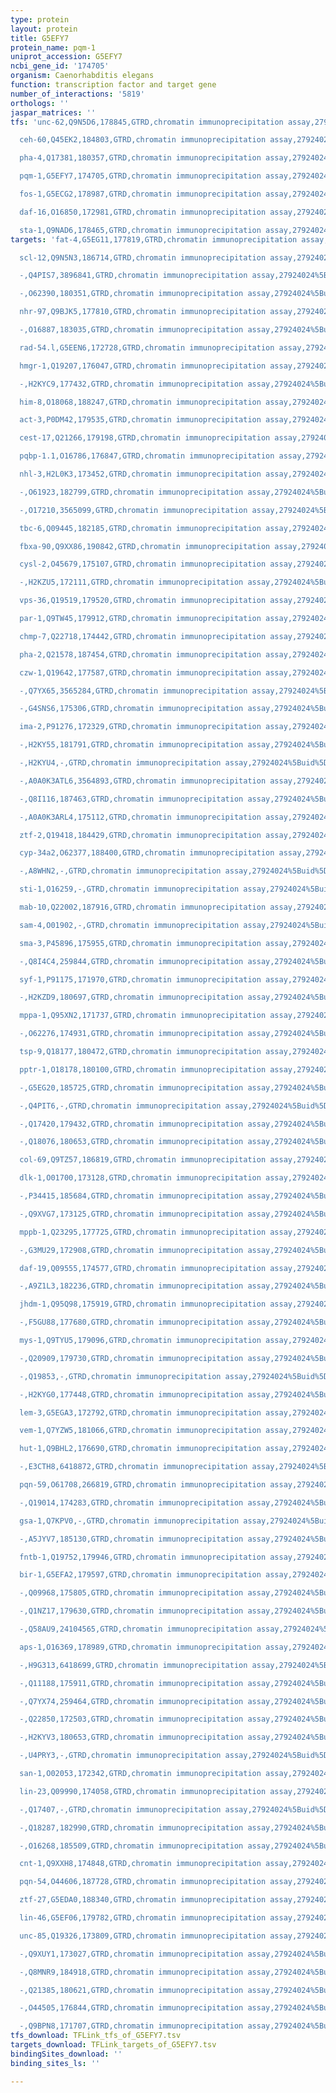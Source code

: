 ```yaml
---
type: protein
layout: protein
title: G5EFY7
protein_name: pqm-1
uniprot_accession: G5EFY7
ncbi_gene_id: '174705'
organism: Caenorhabditis elegans
function: transcription factor and target gene
number_of_interactions: '5819'
orthologs: ''
jaspar_matrices: ''
tfs: 'unc-62,Q9N5D6,178845,GTRD,chromatin immunoprecipitation assay,27924024%5Buid%5D,No

  ceh-60,Q45EK2,184803,GTRD,chromatin immunoprecipitation assay,27924024%5Buid%5D,No

  pha-4,Q17381,180357,GTRD,chromatin immunoprecipitation assay,27924024%5Buid%5D,No

  pqm-1,G5EFY7,174705,GTRD,chromatin immunoprecipitation assay,27924024%5Buid%5D,No

  fos-1,G5ECG2,178987,GTRD,chromatin immunoprecipitation assay,27924024%5Buid%5D,No

  daf-16,O16850,172981,GTRD,chromatin immunoprecipitation assay,27924024%5Buid%5D,No

  sta-1,Q9NAD6,178465,GTRD,chromatin immunoprecipitation assay,27924024%5Buid%5D,No'
targets: 'fat-4,G5EG11,177819,GTRD,chromatin immunoprecipitation assay,27924024%5Buid%5D,No

  scl-12,Q9N5N3,186714,GTRD,chromatin immunoprecipitation assay,27924024%5Buid%5D,No

  -,Q4PIS7,3896841,GTRD,chromatin immunoprecipitation assay,27924024%5Buid%5D,No

  -,O62390,180351,GTRD,chromatin immunoprecipitation assay,27924024%5Buid%5D,No

  nhr-97,Q9BJK5,177810,GTRD,chromatin immunoprecipitation assay,27924024%5Buid%5D,No

  -,O16887,183035,GTRD,chromatin immunoprecipitation assay,27924024%5Buid%5D,No

  rad-54.l,G5EEN6,172728,GTRD,chromatin immunoprecipitation assay,27924024%5Buid%5D,No

  hmgr-1,Q19207,176047,GTRD,chromatin immunoprecipitation assay,27924024%5Buid%5D,No

  -,H2KYC9,177432,GTRD,chromatin immunoprecipitation assay,27924024%5Buid%5D,No

  him-8,O18068,188247,GTRD,chromatin immunoprecipitation assay,27924024%5Buid%5D,No

  act-3,P0DM42,179535,GTRD,chromatin immunoprecipitation assay,27924024%5Buid%5D,No

  cest-17,Q21266,179198,GTRD,chromatin immunoprecipitation assay,27924024%5Buid%5D,No

  pqbp-1.1,O16786,176847,GTRD,chromatin immunoprecipitation assay,27924024%5Buid%5D,No

  nhl-3,H2L0K3,173452,GTRD,chromatin immunoprecipitation assay,27924024%5Buid%5D,No

  -,O61923,182799,GTRD,chromatin immunoprecipitation assay,27924024%5Buid%5D,No

  -,O17210,3565099,GTRD,chromatin immunoprecipitation assay,27924024%5Buid%5D,No

  tbc-6,Q09445,182185,GTRD,chromatin immunoprecipitation assay,27924024%5Buid%5D,No

  fbxa-90,Q9XX86,190842,GTRD,chromatin immunoprecipitation assay,27924024%5Buid%5D,No

  cysl-2,O45679,175107,GTRD,chromatin immunoprecipitation assay,27924024%5Buid%5D,No

  -,H2KZU5,172111,GTRD,chromatin immunoprecipitation assay,27924024%5Buid%5D,No

  vps-36,Q19519,179520,GTRD,chromatin immunoprecipitation assay,27924024%5Buid%5D,No

  par-1,Q9TW45,179912,GTRD,chromatin immunoprecipitation assay,27924024%5Buid%5D,No

  chmp-7,Q22718,174442,GTRD,chromatin immunoprecipitation assay,27924024%5Buid%5D,No

  pha-2,Q21578,187454,GTRD,chromatin immunoprecipitation assay,27924024%5Buid%5D,No

  czw-1,Q19642,177587,GTRD,chromatin immunoprecipitation assay,27924024%5Buid%5D,No

  -,Q7YX65,3565284,GTRD,chromatin immunoprecipitation assay,27924024%5Buid%5D,No

  -,G4SNS6,175306,GTRD,chromatin immunoprecipitation assay,27924024%5Buid%5D,No

  ima-2,P91276,172329,GTRD,chromatin immunoprecipitation assay,27924024%5Buid%5D,No

  -,H2KY55,181791,GTRD,chromatin immunoprecipitation assay,27924024%5Buid%5D,No

  -,H2KYU4,-,GTRD,chromatin immunoprecipitation assay,27924024%5Buid%5D,No

  -,A0A0K3ATL6,3564893,GTRD,chromatin immunoprecipitation assay,27924024%5Buid%5D,No

  -,Q8I116,187463,GTRD,chromatin immunoprecipitation assay,27924024%5Buid%5D,No

  -,A0A0K3ARL4,175112,GTRD,chromatin immunoprecipitation assay,27924024%5Buid%5D,No

  ztf-2,Q19418,184429,GTRD,chromatin immunoprecipitation assay,27924024%5Buid%5D,No

  cyp-34a2,O62377,188400,GTRD,chromatin immunoprecipitation assay,27924024%5Buid%5D,No

  -,A8WHN2,-,GTRD,chromatin immunoprecipitation assay,27924024%5Buid%5D,No

  sti-1,O16259,-,GTRD,chromatin immunoprecipitation assay,27924024%5Buid%5D,No

  mab-10,Q22002,187916,GTRD,chromatin immunoprecipitation assay,27924024%5Buid%5D,No

  sam-4,O01902,-,GTRD,chromatin immunoprecipitation assay,27924024%5Buid%5D,No

  sma-3,P45896,175955,GTRD,chromatin immunoprecipitation assay,27924024%5Buid%5D,No

  -,Q8I4C4,259844,GTRD,chromatin immunoprecipitation assay,27924024%5Buid%5D,No

  syf-1,P91175,171970,GTRD,chromatin immunoprecipitation assay,27924024%5Buid%5D,No

  -,H2KZD9,180697,GTRD,chromatin immunoprecipitation assay,27924024%5Buid%5D,No

  mppa-1,Q95XN2,171737,GTRD,chromatin immunoprecipitation assay,27924024%5Buid%5D,No

  -,O62276,174931,GTRD,chromatin immunoprecipitation assay,27924024%5Buid%5D,No

  tsp-9,Q18177,180472,GTRD,chromatin immunoprecipitation assay,27924024%5Buid%5D,No

  pptr-1,O18178,180100,GTRD,chromatin immunoprecipitation assay,27924024%5Buid%5D,No

  -,G5EG20,185725,GTRD,chromatin immunoprecipitation assay,27924024%5Buid%5D,No

  -,Q4PIT6,-,GTRD,chromatin immunoprecipitation assay,27924024%5Buid%5D,No

  -,Q17420,179432,GTRD,chromatin immunoprecipitation assay,27924024%5Buid%5D,No

  -,Q18076,180653,GTRD,chromatin immunoprecipitation assay,27924024%5Buid%5D,No

  col-69,Q9TZ57,186819,GTRD,chromatin immunoprecipitation assay,27924024%5Buid%5D,No

  dlk-1,O01700,173128,GTRD,chromatin immunoprecipitation assay,27924024%5Buid%5D,No

  -,P34415,185684,GTRD,chromatin immunoprecipitation assay,27924024%5Buid%5D,No

  -,Q9XVG7,173125,GTRD,chromatin immunoprecipitation assay,27924024%5Buid%5D,No

  mppb-1,Q23295,177725,GTRD,chromatin immunoprecipitation assay,27924024%5Buid%5D,No

  -,G3MU29,172908,GTRD,chromatin immunoprecipitation assay,27924024%5Buid%5D,No

  daf-19,Q09555,174577,GTRD,chromatin immunoprecipitation assay,27924024%5Buid%5D,No

  -,A9Z1L3,182236,GTRD,chromatin immunoprecipitation assay,27924024%5Buid%5D,No

  jhdm-1,Q95Q98,175919,GTRD,chromatin immunoprecipitation assay,27924024%5Buid%5D,No

  -,F5GU88,177680,GTRD,chromatin immunoprecipitation assay,27924024%5Buid%5D,No

  mys-1,Q9TYU5,179096,GTRD,chromatin immunoprecipitation assay,27924024%5Buid%5D,No

  -,Q20909,179730,GTRD,chromatin immunoprecipitation assay,27924024%5Buid%5D,No

  -,Q19853,-,GTRD,chromatin immunoprecipitation assay,27924024%5Buid%5D,No

  -,H2KYG0,177448,GTRD,chromatin immunoprecipitation assay,27924024%5Buid%5D,No

  lem-3,G5EGA3,172792,GTRD,chromatin immunoprecipitation assay,27924024%5Buid%5D,No

  vem-1,Q7YZW5,181066,GTRD,chromatin immunoprecipitation assay,27924024%5Buid%5D,No

  hut-1,Q9BHL2,176690,GTRD,chromatin immunoprecipitation assay,27924024%5Buid%5D,No

  -,E3CTH8,6418872,GTRD,chromatin immunoprecipitation assay,27924024%5Buid%5D,No

  pqn-59,O61708,266819,GTRD,chromatin immunoprecipitation assay,27924024%5Buid%5D,No

  -,Q19014,174283,GTRD,chromatin immunoprecipitation assay,27924024%5Buid%5D,No

  gsa-1,Q7KPV0,-,GTRD,chromatin immunoprecipitation assay,27924024%5Buid%5D,No

  -,A5JYV7,185130,GTRD,chromatin immunoprecipitation assay,27924024%5Buid%5D,No

  fntb-1,Q19752,179946,GTRD,chromatin immunoprecipitation assay,27924024%5Buid%5D,No

  bir-1,G5EFA2,179597,GTRD,chromatin immunoprecipitation assay,27924024%5Buid%5D,No

  -,Q09968,175805,GTRD,chromatin immunoprecipitation assay,27924024%5Buid%5D,No

  -,Q1NZ17,179630,GTRD,chromatin immunoprecipitation assay,27924024%5Buid%5D,No

  -,Q58AU9,24104565,GTRD,chromatin immunoprecipitation assay,27924024%5Buid%5D,No

  aps-1,O16369,178989,GTRD,chromatin immunoprecipitation assay,27924024%5Buid%5D,No

  -,H9G313,6418699,GTRD,chromatin immunoprecipitation assay,27924024%5Buid%5D,No

  -,Q11188,175911,GTRD,chromatin immunoprecipitation assay,27924024%5Buid%5D,No

  -,Q7YX74,259464,GTRD,chromatin immunoprecipitation assay,27924024%5Buid%5D,No

  -,Q22850,172503,GTRD,chromatin immunoprecipitation assay,27924024%5Buid%5D,No

  -,H2KYV3,180653,GTRD,chromatin immunoprecipitation assay,27924024%5Buid%5D,No

  -,U4PRY3,-,GTRD,chromatin immunoprecipitation assay,27924024%5Buid%5D,No

  san-1,O02053,172342,GTRD,chromatin immunoprecipitation assay,27924024%5Buid%5D,No

  lin-23,Q09990,174058,GTRD,chromatin immunoprecipitation assay,27924024%5Buid%5D,No

  -,Q17407,-,GTRD,chromatin immunoprecipitation assay,27924024%5Buid%5D,No

  -,Q18287,182990,GTRD,chromatin immunoprecipitation assay,27924024%5Buid%5D,No

  -,O16268,185509,GTRD,chromatin immunoprecipitation assay,27924024%5Buid%5D,No

  cnt-1,Q9XXH8,174848,GTRD,chromatin immunoprecipitation assay,27924024%5Buid%5D,No

  pqn-54,O44606,187728,GTRD,chromatin immunoprecipitation assay,27924024%5Buid%5D,No

  ztf-27,G5EDA0,188340,GTRD,chromatin immunoprecipitation assay,27924024%5Buid%5D,No

  lin-46,G5EF06,179782,GTRD,chromatin immunoprecipitation assay,27924024%5Buid%5D,No

  unc-85,Q19326,173809,GTRD,chromatin immunoprecipitation assay,27924024%5Buid%5D,No

  -,Q9XUY1,173027,GTRD,chromatin immunoprecipitation assay,27924024%5Buid%5D,No

  -,Q8MNR9,184918,GTRD,chromatin immunoprecipitation assay,27924024%5Buid%5D,No

  -,Q21385,180621,GTRD,chromatin immunoprecipitation assay,27924024%5Buid%5D,No

  -,O44505,176844,GTRD,chromatin immunoprecipitation assay,27924024%5Buid%5D,No

  -,Q9BPN8,171707,GTRD,chromatin immunoprecipitation assay,27924024%5Buid%5D,No'
tfs_download: TFLink_tfs_of_G5EFY7.tsv
targets_download: TFLink_targets_of_G5EFY7.tsv
bindingSites_download: ''
binding_sites_ls: ''

---
```

